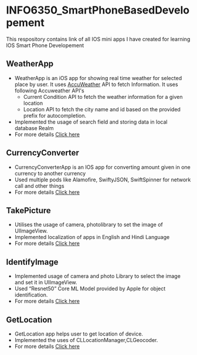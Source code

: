 # INFO6350_SmartPhoneBasedDevelopement

This respository contains link of all IOS mini apps I have created for learning IOS Smart Phone Developement


##  WeatherApp
* WeatherApp is an iOS app for showing real time weather for selected place by user. It uses [AccuWeather](https://developer.accuweather.com/apis) API to fetch Information. It uses following Accuweather API's 
	* Current Condition API to fetch the weather information for a given location
    * Location API to fetch the city name and id based on the provided prefix for autocompletion.
* Implemented the usage of search field and storing data in local database Realm
* For more details [Click here](https://github.com/dj0894/WeatherApp)


## CurrencyConverter
* CurrencyConverterApp is an IOS app for converting amount given in one currency to another currency
* Used multiple pods like Alamofire, SwiftyJSON, SwiftSpinner for network call and other things
* For more details [Click here](https://github.com/dj0894/CurrencyConverterApp)


## TakePicture
* Utilises the usage of camera, photolibrary to set the image of UIImageView. 
* Implemented localization of apps in English and Hindi Language
* For more details [Click here](https://github.com/dj0894/TakePicture)


## IdentifyImage
* Implemented usage of camera and photo Library to select the image and set it in UIImageView.
* Used “Resnet50” Core ML Model provided by Apple for object identification.
* For more details [Click here](https://github.com/dj0894/IdentifyImageResnet50Model)


## GetLocation
* GetLocation app helps user to get location of device.
* Implemented the uses of CLLocationManager,CLGeocoder.
* For more details [Click here](https://github.com/dj0894/GetLocation)



